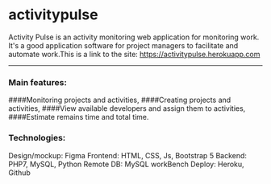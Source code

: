 # **activitypulse**
Activity Pulse is an activity monitoring web application for monitoring work. It's a good application software for project managers to facilitate and automate work.This is a link to the site: https://activitypulse.herokuapp.com
***

### Main features:
####Monitoring projects and activities,
####Creating projects and activities,
####View available developers and assign them to activities,
####Estimate remains time and total time.

### Technologies:
Design/mockup: Figma
Frontend: HTML, CSS, Js, Bootstrap 5
Backend: PHP7, MySQL, Python
Remote DB: MySQL workBench
Deploy: Heroku, Github

